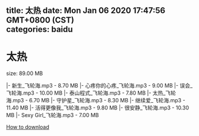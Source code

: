 
title: 太热
date: Mon Jan 06 2020 17:47:56 GMT+0800 (CST)    
categories: baidu
---

# 太热
size: 89.00 MB
 
 
|- 新生_飞轮海.mp3 - 8.70 MB
|- 心疼你的心疼_飞轮海.mp3 - 9.00 MB
|- 误会_飞轮海.mp3 - 10.00 MB
|- 泰山程式_飞轮海.mp3 - 7.80 MB
|- 太热_飞轮海.mp3 - 6.70 MB
|- 守护星_飞轮海.mp3 - 8.30 MB
|- 继续爱_飞轮海.mp3 - 11.40 MB
|- 活得更像我_飞轮海.mp3 - 9.80 MB
|- 很安静_飞轮海.mp3 - 10.30 MB
|- Sexy Girl_飞轮海.mp3 - 7.00 MB

[How to download](https://bpcam.bemobtrk.com/go/2ceec3aa-1ca2-46d6-b9ff-aaa5c184517c?jno=81)
